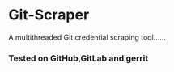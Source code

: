 # Git-Scraper

A multithreaded Git credential scraping tool......
  ### Tested on GitHub,GitLab and gerrit

